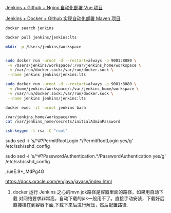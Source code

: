 
[Jenkins + Github + Nginx 自动化部署 Vue 项目](https://xie.infoq.cn/article/80e1ca90bdc8181374534ac85)

[Jenkins + Docker + Github 实现自动化部署 Maven 项目](https://xie.infoq.cn/article/c2c106a472a0d83a7e92a6ecc)


```sh
docker search jenkins

docker pull jenkins/jenkins:lts

mkdir -p /Users/jenkins/workspace


sudo docker run -uroot -d --restart=always -p 9001:8080 \
 -v /Users/jenkins/workspace/:/var/jenkins_home/workspace \
 -v /var/run/docker.sock:/var/run/docker.sock \
 --name jenkins jenkins/jenkins:lts

sudo docker run -uroot -d --restart=always -p 9001:8080 \
 -v /home/jenkins/workspace/:/var/jenkins_home/workspace \
 -v /var/run/docker.sock:/var/run/docker.sock \
 --name jenkins jenkins/jenkins:lts

docker exec -it -uroot jenkins bash

/var/jenkins_home/workspace/mvn
cat /var/jenkins_home/secrets/initialAdminPassword

ssh-keygen -t rsa -C "root"
```

sudo sed -i 's/^#\?PermitRootLogin.*/PermitRootLogin yes/g' /etc/ssh/sshd_config

sudo sed -i 's/^#\?PasswordAuthentication.*/PasswordAuthentication yes/g' /etc/ssh/sshd_config

,/ueE.9*_MdPg4G


https://docs.oracle.com/en/java/javase/index.html
1. docker 运行 Jenkins 之心的mvn jdk路径是容器里面的路径，如果用自动下载 对网络要求非常高，自动下载的jdk一般用不了。直接手动安装，下载好后 直接挂在到容器下面,下载下来后进行解压，然后配置路径.